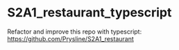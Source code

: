 # S2A1_restaurant_typescript
Refactor and improve this repo with typescript: https://github.com/Prysline/S2A1_restaurant 
